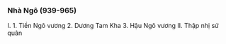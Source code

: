 ### Nhà Ngô (939-965)

I.
	1. Tiền Ngô vương
	2. Dương Tam Kha
	3. Hậu Ngô vương
II. Thập nhị sứ quân
